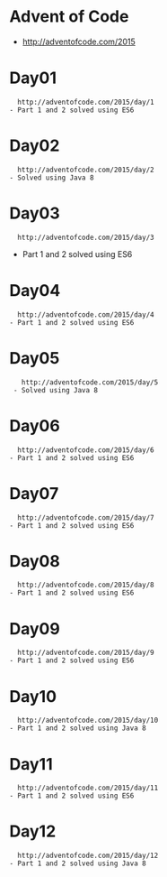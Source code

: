 # Advent of Code

  - http://adventofcode.com/2015
  
  # Day01

      http://adventofcode.com/2015/day/1
    - Part 1 and 2 solved using ES6

  # Day02
  
      http://adventofcode.com/2015/day/2
    - Solved using Java 8

  # Day03
  
      http://adventofcode.com/2015/day/3
   - Part 1 and 2 solved using ES6
   
  # Day04
  
      http://adventofcode.com/2015/day/4
    - Part 1 and 2 solved using ES6


  # Day05
  
       http://adventofcode.com/2015/day/5
     - Solved using Java 8

  # Day06
    
      http://adventofcode.com/2015/day/6
    - Part 1 and 2 solved using ES6

  # Day07
    
      http://adventofcode.com/2015/day/7
    - Part 1 and 2 solved using ES6
    
    
  # Day08
    
      http://adventofcode.com/2015/day/8
    - Part 1 and 2 solved using ES6
    
    
  # Day09
    
      http://adventofcode.com/2015/day/9
    - Part 1 and 2 solved using ES6
    
   # Day10
    
      http://adventofcode.com/2015/day/10
    - Part 1 and 2 solved using Java 8
   
   # Day11
    
      http://adventofcode.com/2015/day/11
    - Part 1 and 2 solved using ES6
    
  # Day12
    
      http://adventofcode.com/2015/day/12
    - Part 1 and 2 solved using Java 8
    
